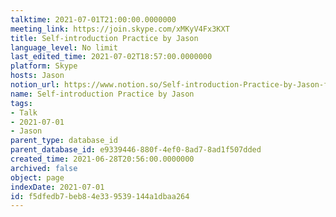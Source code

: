 ```yaml
---
talktime: 2021-07-01T21:00:00.0000000
meeting_link: https://join.skype.com/xMKyV4Fx3KXT
title: Self-introduction Practice by Jason
language_level: No limit
last_edited_time: 2021-07-02T18:57:00.0000000
platform: Skype
hosts: Jason
notion_url: https://www.notion.so/Self-introduction-Practice-by-Jason-f5dfedb7beb84e339539144a1dbaa264
name: Self-introduction Practice by Jason
tags:
- Talk
- 2021-07-01
- Jason
parent_type: database_id
parent_database_id: e9339446-880f-4ef0-8ad7-8ad1f507dded
created_time: 2021-06-28T20:56:00.0000000
archived: false
object: page
indexDate: 2021-07-01
id: f5dfedb7-beb8-4e33-9539-144a1dbaa264
---
```







